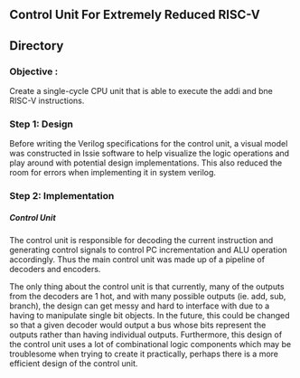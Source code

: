 ## Control Unit For Extremely Reduced RISC-V

## Directory 

### **Objective :**  

Create a single-cycle CPU unit that is able to execute the addi and bne RISC-V instructions.

### Step 1: Design

Before writing the Verilog specifications for the control unit, a visual model was constructed in Issie software to help visualize the logic operations and play around with potential design implementations. This also reduced the room for errors when implementing it in system verilog.


### Step 2: Implementation

##### Control Unit

The control unit is responsible for decoding the current instruction and generating control signals to control PC incrementation and ALU operation accordingly. Thus the main control unit was made up of a pipeline of decoders and encoders.

The only thing about the control unit is that currently, many of the outputs from the decoders are 1 hot, and with many possible outputs (ie. add, sub, branch), the design can get messy and hard to interface with due to a having to manipulate single bit objects. In the future, this could be changed so that a given decoder would output a bus whose bits represent the outputs rather than having individual outputs. Furthermore, this design of the control unit uses a lot of combinational logic components which may be troublesome when trying to create it practically, perhaps there is a more efficient design of the control unit.


